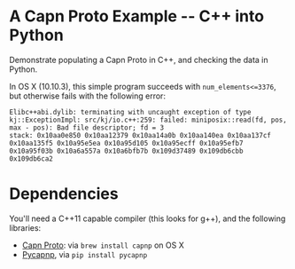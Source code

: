 # A Capn Proto Example -- C++ into Python
Demonstrate populating a Capn Proto in C++, and checking the data in Python.

In OS X (10.10.3), this simple program succeeds with `num_elements<=3376`, but otherwise fails with the following error:

```
Elibc++abi.dylib: terminating with uncaught exception of type kj::ExceptionImpl: src/kj/io.c++:259: failed: miniposix::read(fd, pos, max - pos): Bad file descriptor; fd = 3
stack: 0x10aa0e850 0x10aa12379 0x10aa14a0b 0x10aa140ea 0x10aa137cf 0x10aa135f5 0x10a95e5ea 0x10a95d105 0x10a95ecff 0x10a95efb7 0x10a95f03b 0x10a6a557a 0x10a6bfb7b 0x109d37489 0x109db6cbb 0x109db6ca2
```

# Dependencies
You'll need a C++11 capable compiler (this looks for g++), and the following libraries:

* [Capn Proto](https://capnproto.org): via `brew install capnp` on OS X
* [Pycapnp](http://jparyani.github.io/pycapnp/), via `pip install pycapnp`

